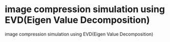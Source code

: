 # image compression simulation using EVD(Eigen Value Decomposition)
 image compression simulation using EVD(Eigen Value Decomposition)

